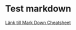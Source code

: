 # Test markdown

[Länk till Mark Down Cheatsheet](https://github.com/adam-p/markdown-here/wiki/Markdown-Cheatsheet)
